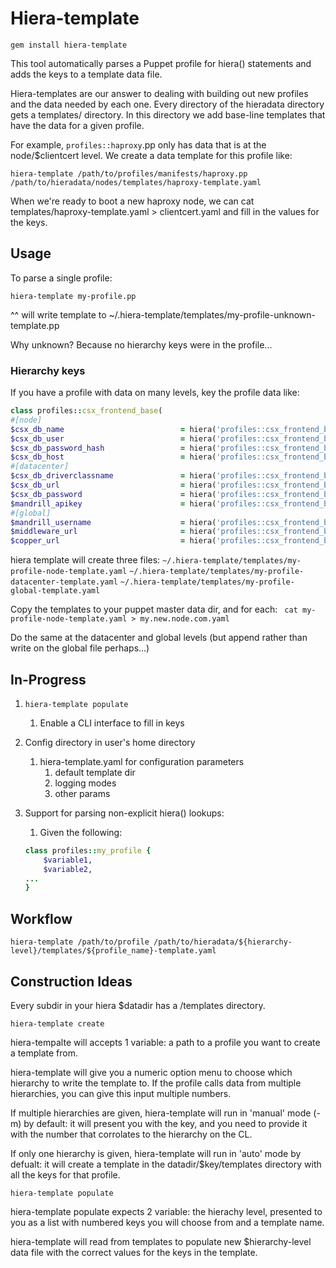 # Hiera-template

```gem install hiera-template```

This tool automatically parses a Puppet profile for hiera() statements and adds the keys to a template data file. 

Hiera-templates are our answer to dealing with building out new profiles and the data needed by each one. Every directory of the hieradata directory gets a templates/ directory. In this directory we add base-line templates that have the data for a given profile. 

For example, ```profiles::haproxy```.pp only has data that is at the node/$clientcert level. We create a data template for this profile like:

```hiera-template /path/to/profiles/manifests/haproxy.pp /path/to/hieradata/nodes/templates/haproxy-template.yaml```

When we're ready to boot a new haproxy node, we can cat templates/haproxy-template.yaml > clientcert.yaml and fill in the values for the keys. 

## Usage
To parse a single profile:

```hiera-template my-profile.pp```

^^ will write template to ~/.hiera-template/templates/my-profile-unknown-template.pp

Why unknown? Because no hierarchy keys were in the profile...

### Hierarchy keys
If you have a profile with data on many levels, key the profile data like:

```ruby
class profiles::csx_frontend_base(
#[node]
$csx_db_name                          = hiera('profiles::csx_frontend_base::csx_db_name'),
$csx_db_user                          = hiera('profiles::csx_frontend_base::csx_db_user'),
$csx_db_password_hash                 = hiera('profiles::csx_frontend_base::csx_db_password_hash'),
$csx_db_host                          = hiera('profiles::csx_frontend_base::csx_db_host'),
#[datacenter]
$csx_db_driverclassname               = hiera('profiles::csx_frontend_base::csx_db_driverclassname'),
$csx_db_url                           = hiera('profiles::csx_frontend_base::csx_db_url'),
$csx_db_password                      = hiera('profiles::csx_frontend_base::csx_db_password'),
$mandrill_apikey                      = hiera('profiles::csx_frontend_base::mandrill_apikey'),
#[global]
$mandrill_username                    = hiera('profiles::csx_frontend_base::mandrill_username'),
$middleware_url                       = hiera('profiles::csx_frontend_base::middleware_url'),
$copper_url                           = hiera('profiles::csx_frontend_base::copper_url'),
```

hiera template will create three files:
```~/.hiera-template/templates/my-profile-node-template.yaml```
```~/.hiera-template/templates/my-profile-datacenter-template.yaml```
```~/.hiera-template/templates/my-profile-global-template.yaml```

Copy the templates to your puppet master data dir, and for each: 
``` cat my-profile-node-template.yaml > my.new.node.com.yaml```

Do the same at the datacenter and global levels (but append rather than write on the global file perhaps...)

## In-Progress

1. ```hiera-template populate```
	1. Enable a CLI interface to fill in keys
1. Config directory in user's home directory
	1. hiera-template.yaml for configuration parameters
		1. default template dir
		1. logging modes
		1. other params
1. Support for parsing non-explicit hiera() lookups:
	1. Given the following:
	
	```ruby
	class profiles::my_profile {
		$variable1,
		$variable2,
	...
	}
	```
	
	
## Workflow
```hiera-template /path/to/profile /path/to/hieradata/${hierarchy-level}/templates/${profile_name}-template.yaml```

## Construction Ideas 
Every subdir in your hiera $datadir has a /templates directory. 

```hiera-template create```

hiera-tempalte will accepts 1 variable: a path to a profile you want to create a template from. 

hiera-template will give you a numeric option menu to choose which hierarchy to write the template to. If the profile calls data from multiple hierarchies, you can give this input multiple numbers. 


If multiple hierarchies are given, hiera-template will run in 'manual' mode (-m) by default: it will present you with the key, and you need to provide it with the number that corrolates to the hierarchy on the CL. 

If only one hierarchy is given, hiera-template will run in 'auto' mode by defualt: it will create a template in the datadir/$key/templates directory with all the keys for that profile. 

```hiera-template populate```

hiera-template populate expects 2 variable: the hierachy level, presented to you as a list with numbered keys you will choose from and a template name.  

hiera-template will read from templates to populate new $hierarchy-level data file with the correct values for the keys in the template.


